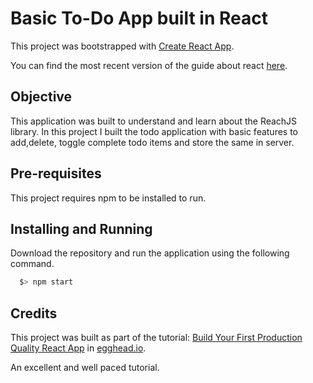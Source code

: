 # Basic To-Do App built in React

This project was bootstrapped with [Create React App](https://github.com/facebookincubator/create-react-app).

You can find the most recent version of the guide about react [here](https://github.com/facebookincubator/create-react-app/blob/master/packages/react-scripts/template/README.md).

## Objective
This application was built to understand and learn about the ReachJS library. In this project I built the todo application with basic features to add,delete, toggle complete todo items and store the same in server.

## Pre-requisites
This project requires npm to be installed to run.

## Installing and Running
Download the repository and run the application using the following command.

``` bash
  $> npm start
```

## Credits
This project was built as part of the tutorial: [Build Your First Production Quality React App](https://egghead.io/courses/build-your-first-production-quality-react-app) in [egghead.io](https://egghead.io).

An excellent and well paced tutorial.